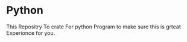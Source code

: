 # Python
This Repositry To crate For python Program to make sure this is grteat Experionce for you.

